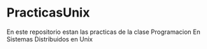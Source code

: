 # PracticasUnix
En este repositorio estan las practicas de la clase
Programacion En Sistemas Distribuidos en Unix
